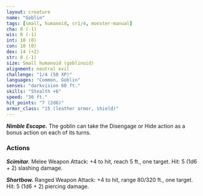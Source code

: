 ```yaml
---
layout: creature
name: "Goblin"
tags: [small, humanoid, cr1/4, monster-manual]
cha: 8 (-1)
wis: 8 (-1)
int: 10 (0)
con: 10 (0)
dex: 14 (+2)
str: 8 (-1)
size: Small humanoid (goblinoid)
alignment: neutral evil
challenge: "1/4 (50 XP)"
languages: "Common, Goblin"
senses: "darkvision 60 ft."
skills: "Stealth +6"
speed: "30 ft."
hit_points: "7 (2d6)"
armor_class: "15 (leather armor, shield)"
---
```


***Nimble Escape.*** The goblin can take the Disengage or Hide action as a bonus action on each of its turns.

### Actions

***Scimitar.*** Melee Weapon Attack: +4 to hit, reach 5 ft., one target. Hit: 5 (1d6 + 2) slashing damage.

***Shortbow.*** Ranged Weapon Attack: +4 to hit, range 80/320 ft., one target. Hit: 5 (1d6 + 2) piercing damage.
